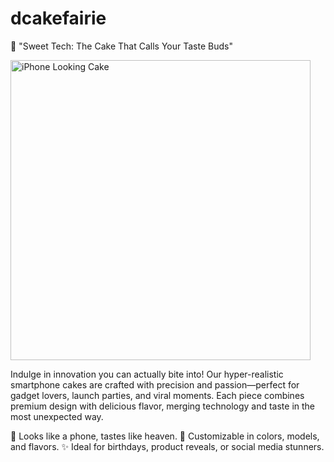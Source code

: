 # dcakefairie

🍰 "Sweet Tech: The Cake That Calls Your Taste Buds"

<img src="https://github.com/user-attachments/assets/07734939-ab69-4664-a3e8-8fd6fa5cec11" width="480px" alt="iPhone Looking Cake">

Indulge in innovation you can actually bite into! Our hyper-realistic smartphone cakes are crafted with precision and passion—perfect for gadget lovers, launch parties, and viral moments. Each piece combines premium design with delicious flavor, merging technology and taste in the most unexpected way.

📱 Looks like a phone, tastes like heaven.
🎂 Customizable in colors, models, and flavors.
✨ Ideal for birthdays, product reveals, or social media stunners.
